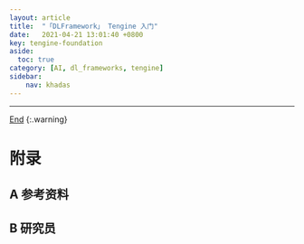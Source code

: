 ```yaml
---
layout: article
title:  "「DLFramework」 Tengine 入门"
date:   2021-04-21 13:01:40 +0800
key: tengine-foundation
aside:
  toc: true
category: [AI, dl_frameworks, tengine]
sidebar:
    nav: khadas
---
```

<span id='head'></span>  
>
<!--more-->     



-------------------  
[End](#head)
{:.warning}  


# 附录
## A 参考资料
## B 研究员
